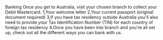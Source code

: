 Banking
Once you get to Australia, visit your chosen branch to collect your Debit Mastercard.
1,Your welcome letter
2,Your current passport (original document required)
3,If you have tax residency outside Australia you'll also need to provide your Tax Identification Number (TIN) for each country of foreign tax residency
4,Once you have been into branch and you're all set up, check out all the different ways you can bank with us.



